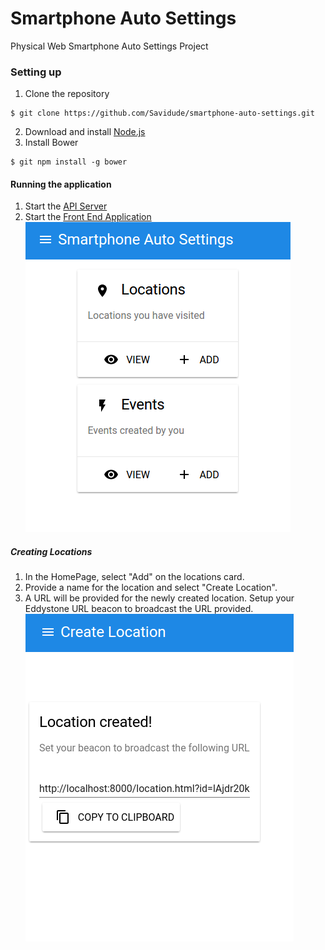 # Smartphone Auto Settings
Physical Web Smartphone Auto Settings Project

### Setting up
1. Clone the repository
```shell
$ git clone https://github.com/Savidude/smartphone-auto-settings.git
```
2. Download and install [Node.js](https://nodejs.org/en/download/)
3. Install Bower
```shell
$ git npm install -g bower
```

#### Running the application
1. Start the [API Server](https://github.com/Savidude/smartphone-auto-settings/blob/master/api/README.md)
2. Start the [Front End Application](https://github.com/Savidude/smartphone-auto-settings/blob/master/front-end/README.md)
![Home Page](https://github.com/savidude/smartphone-auto-settings/blob/master/documentation/images/home-page.png "Home Page")

##### Creating Locations
1. In the HomePage, select "Add" on the locations card.
2. Provide a name for the location and select "Create Location".
3. A URL will be provided for the newly created location. Setup your Eddystone URL beacon to broadcast the URL provided.
![URL provided by the created location](https://github.com/savidude/smartphone-auto-settings/blob/master/documentation/images/location-created.png "URL provided by the created location")

